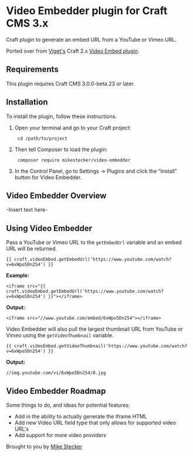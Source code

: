 # Video Embedder plugin for Craft CMS 3.x

Craft plugin to generate an embed URL from a YouTube or Vimeo URL.

Ported over from [Viget's](https://viget.com) Craft 2.x [Video Embed plugin](https://github.com/vigetlabs/craft-videoembed).

## Requirements

This plugin requires Craft CMS 3.0.0-beta.23 or later.

## Installation

To install the plugin, follow these instructions.

1. Open your terminal and go to your Craft project:

        cd /path/to/project

2. Then tell Composer to load the plugin:

        composer require mikestecker/video-embedder

3. In the Control Panel, go to Settings → Plugins and click the “Install” button for Video Embedder.

## Video Embedder Overview

-Insert text here-

## Using Video Embedder

Pass a YouTube or Vimeo URL to the `getEmbedUrl` variable and an embed URL will be returned.

```
{{ craft.videoEmbed.getEmbedUrl('https://www.youtube.com/watch?v=6xWpo5Dn254') }}
```

**Example:**

```
<iframe src="{{ craft.videoEmbed.getEmbedUrl('https://www.youtube.com/watch?v=6xWpo5Dn254') }}"></iframe>
```

**Output:**

```
<iframe src="//www.youtube.com/embed/6xWpo5Dn254"></iframe>
```

Video Embedder will also pull the largest thumbnail URL from YouTube or Vimeo using the `getVideoThumbnail` variable.

```
{{ craft.videoEmbed.getVideoThumbnail('https://www.youtube.com/watch?v=6xWpo5Dn254') }}
```

**Output:**

```
//img.youtube.com/vi/6xWpo5Dn254/0.jpg
```


## Video Embedder Roadmap

Some things to do, and ideas for potential features:

* Add in the ability to actually generate the iframe HTML
* Add new Video URL field type that only allows for supported video URL's
* Add support for more video providers

Brought to you by [Mike Stecker](http://github.com/mikestecker)
